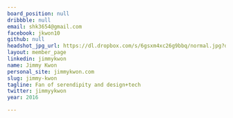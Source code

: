 ```yaml
---
board_position: null
dribbble: null
email: shk3654@gmail.com
facebook: jkwon10
github: null
headshot_jpg_url: https://dl.dropbox.com/s/6gsxm4xc26g9bbq/normal.jpg?dl=0
layout: member_page
linkedin: jimmykwon
name: Jimmy Kwon
personal_site: jimmykwon.com
slug: jimmy-kwon
tagline: Fan of serendipity and design+tech
twitter: jimmyykwon
year: 2016

---
```

